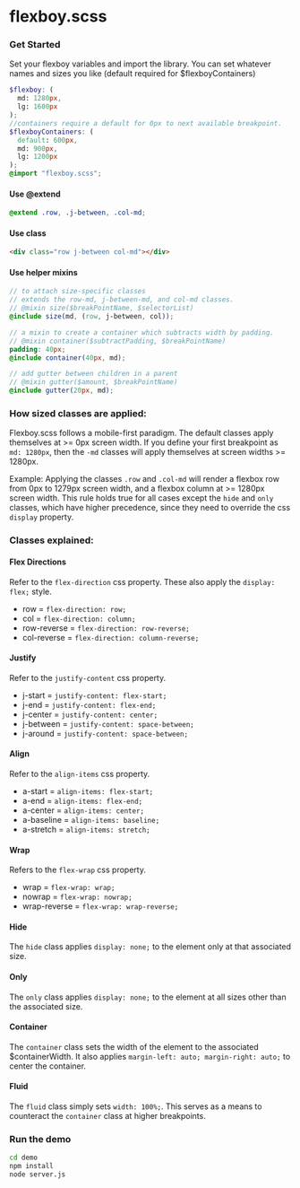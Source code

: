 # flexboy.scss
### Get Started
Set your flexboy variables and import the library. You can set whatever names and sizes you like (default required for $flexboyContainers)
```scss
$flexboy: (
  md: 1280px,
  lg: 1600px
);
//containers require a default for 0px to next available breakpoint.
$flexboyContainers: (
  default: 600px,
  md: 900px,
  lg: 1200px
);
@import "flexboy.scss";
```
#### Use @extend
```scss
@extend .row, .j-between, .col-md;
```
#### Use class
```html
<div class="row j-between col-md"></div>
```
#### Use helper mixins
```scss
// to attach size-specific classes
// extends the row-md, j-between-md, and col-md classes.
// @mixin size($breakPointName, $selectorList)
@include size(md, (row, j-between, col));

// a mixin to create a container which subtracts width by padding.
// @mixin container($subtractPadding, $breakPointName)
padding: 40px;
@include container(40px, md);

// add gutter between children in a parent
// @mixin gutter($amount, $breakPointName)
@include gutter(20px, md);
```
### How sized classes are applied:
Flexboy.scss follows a mobile-first paradigm. The default classes apply themselves at >= 0px screen width. If you define your first breakpoint as `md: 1280px`, then the `-md` classes will apply themselves at screen widths >= 1280px.

Example: Applying the classes `.row` and `.col-md` will render a flexbox row from 0px to 1279px screen width, and a flexbox column at >= 1280px screen width. This rule holds true for all cases except the `hide` and `only` classes, which have higher precedence, since they need to override the css `display` property.

### Classes explained:
#### Flex Directions
Refer to the `flex-direction` css property. These also apply the `display: flex;` style.
* row = `flex-direction: row;`
* col = `flex-direction: column;`
* row-reverse = `flex-direction: row-reverse;`
* col-reverse = `flex-direction: column-reverse;`
#### Justify
Refer to the `justify-content` css property.
* j-start = `justify-content: flex-start;`
* j-end = `justify-content: flex-end;`
* j-center = `justify-content: center;`
* j-between = `justify-content: space-between;`
* j-around = `justify-content: space-between;`
#### Align
Refer to the `align-items` css property.
* a-start = `align-items: flex-start;`
* a-end = `align-items: flex-end;`
* a-center = `align-items: center;`
* a-baseline = `align-items: baseline;`
* a-stretch = `align-items: stretch;`
#### Wrap
Refers to the `flex-wrap` css property.
* wrap = `flex-wrap: wrap;`
* nowrap = `flex-wrap: nowrap;`
* wrap-reverse = `flex-wrap: wrap-reverse;`
#### Hide
The `hide` class applies `display: none;` to the element only at that associated size.
#### Only
The `only` class applies `display: none;` to the element at all sizes other than the associated size.
#### Container
The `container` class sets the width of the element to the associated $containerWidth. It also applies `margin-left: auto; margin-right: auto;` to center the container.
#### Fluid
The `fluid` class simply sets `width: 100%;`. This serves as a means to counteract the `container` class at higher breakpoints.

### Run the demo
```sh
cd demo
npm install
node server.js
```
